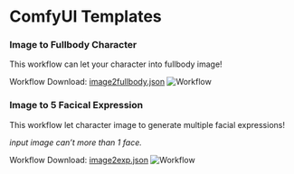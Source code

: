# ComfyUI Templates

### Image to Fullbody Character
This workflow can let your character into fullbody image!

Workflow Download:
[image2fullbody.json](https://github.com/heiume/ComfyUI-Templates/blob/main/image2fullbody.json) 
![Workflow](https://github.com/heiume/ComfyUI-Templates/blob/main/Image/Screenshot02.png)

### Image to 5 Facical Expression
This workflow let character image to generate multiple facial expressions!

_input image can’t more than 1 face._

Workflow Download:
[image2exp.json](https://github.com/heiume/ComfyUI-Templates/blob/main/image2exp.json) 
![Workflow](https://github.com/heiume/ComfyUI-Templates/blob/main/Image/Screenshot01.png)
